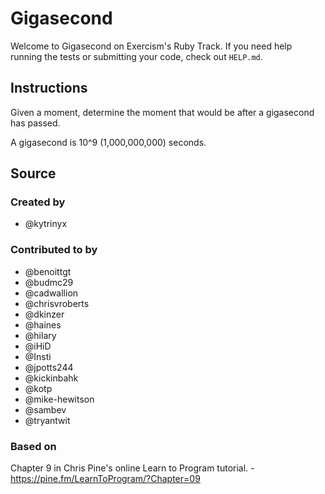 # Gigasecond

Welcome to Gigasecond on Exercism's Ruby Track.
If you need help running the tests or submitting your code, check out `HELP.md`.

## Instructions

Given a moment, determine the moment that would be after a gigasecond has passed.

A gigasecond is 10^9 (1,000,000,000) seconds.

## Source

### Created by

- @kytrinyx

### Contributed to by

- @benoittgt
- @budmc29
- @cadwallion
- @chrisvroberts
- @dkinzer
- @haines
- @hilary
- @iHiD
- @Insti
- @jpotts244
- @kickinbahk
- @kotp
- @mike-hewitson
- @sambev
- @tryantwit

### Based on

Chapter 9 in Chris Pine's online Learn to Program tutorial. - https://pine.fm/LearnToProgram/?Chapter=09